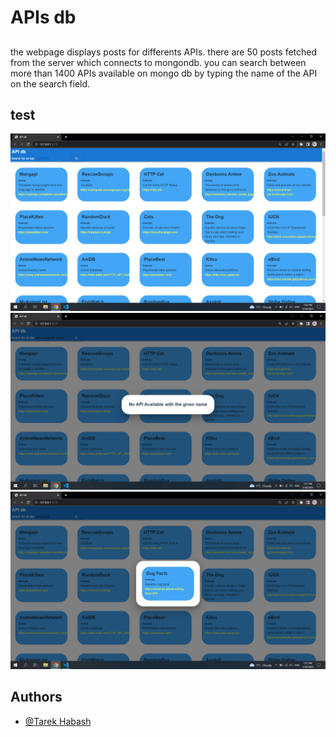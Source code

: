 # APIs db


## 
the webpage displays posts for differents APIs. there are 50 posts fetched from the server which connects to mongondb. you can search between more than 1400 APIs available on mongo db by typing the name of the API on the search field.

## test

![](screenshots/1.png)
![](screenshots/2.png)
![](screenshots/3.png)



## Authors

- [@Tarek Habash](https://github.com/tarek797)
